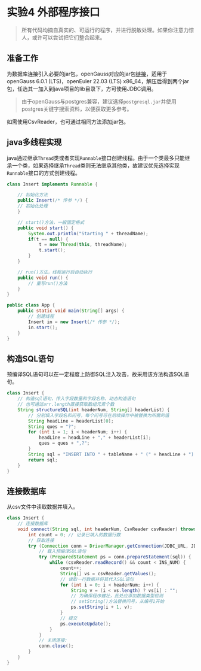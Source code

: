 # 实验4 外部程序接口

> 所有代码均摘自真实的、可运行的程序，并进行脱敏处理。如果你注意力惊人，或许可以尝试把它们整合起来。

## 准备工作

为数据库连接引入必要的jar包，openGauss对应的jar包[链接](https://opengauss.obs.cn-south-1.myhuaweicloud.com/6.0.1/openEuler22.03/x86/openGauss-JDBC-6.0.1.tar.gz)，适用于openGauss 6.0.1 (LTS)，openEuler 22.03 (LTS) x86_64，解压后得到两个jar包，任选其一加入到java项目的lib目录下，方可使用JDBC调用。

> 由于openGauss与postgres兼容，建议选择`postgresql.jar`并使用postgres关键字搜索资料，以便获取更多参考。

如需使用CsvReader，也可通过相同方法添加jar包。

## java多线程实现

java通过继承`Thread`类或者实现`Runnable`接口创建线程。由于一个类最多只能继承一个类，如果选择继承`Thread`类则无法继承其他类，故建议优先选择实现`Runnable`接口的方式创建线程。

```java
class Insert implements Runnable {

    // 初始化方法
    public Insert(/* 传参 */) {
    // 初始化处理
    }

    // start()方法，一般固定格式
    public void start() {
        System.out.println("Starting " + threadName);
        if(t == null) {
            t = new Thread(this, threadName);
            t.start();
        }
    }

    // run()方法，线程运行后自动执行
    public void run() {
        // 重写run()方法
    }
}

public class App {
    public static void main(String[] args) {
        // 创建线程
        Insert in = new Insert(/* 传参 */);
        in.start();
    }
}
```

## 构造SQL语句

预编译SQL语句可以在一定程度上防御SQL注入攻击，故采用该方法构造SQL语句。

```java
class Insert {
    // 构造sql语句，传入字段数量和字段名称，动态构造语句
    // 也可通过arr.length直接获取数组元素个数
    String structureSQL(int headerNum, String[] headerList) {
        // 分别填入字段名和问号，每个问号可在后续操作中被替换为所需的值
        String headLine = headerList[0];
        String ques = "?";
        for (int i = 1; i < headerNum; i++) {
            headLine = headLine + "," + headerList[i];
            ques = ques + ",?";
        }
        String sql = "INSERT INTO " + tableName + " (" + headLine + ") VALUES (" + ques + ")";
        return sql;
    }
}
```

## 连接数据库

从csv文件中读取数据并填入。

```java
class Insert {
    // 连接数据库
    void connect(String sql, int headerNum, CsvReader csvReader) throws Exception {
        int count = 0; // 记录已填入的数据行数
        // 获取连接
        try (Connection conn = DriverManager.getConnection(JDBC_URL, JDBC_USER, JDBC_PASSWORD)) {
            // 载入预编译SQL语句
            try (PreparedStatement ps = conn.prepareStatement(sql)) {
                while (csvReader.readRecord() && count < INS_NUM) {
                    count++;
                    String[] vs = csvReader.getValues();
                    // 读取一行数据并将其代入SQL语句
                    for (int i = 0; i < headerNum; i++) {
                        String v = (i < vs.length) ? vs[i] : "";
                        // 为确保程序健壮，此处应添加数据类型检测
                        // setString()方法替换问号，从编号1开始
                        ps.setString(i + 1, v);
                    }
                    // 提交
                    ps.executeUpdate();
                }
            }
            // 关闭连接:
            conn.close();
        }
    }
}
```
